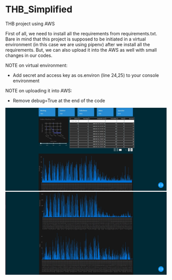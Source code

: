 # THB_Simplified
THB project using AWS


First of all, we need to install all the requirements from requirements.txt.
Bare in mind that this project is supposed to be initiated in a virtual environment (in this case we are using pipenv) after we install all the requirements. But, we can also upload it into the AWS as well with small changes in our codes.


NOTE on virtual environment:
- Add secret and access key as os.environ (line 24,25) to your console environment


NOTE on uploading it into AWS:
- Remove debug=True at the end of the code


![app_example1](https://github.com/satriobhirawa/THB_Simplified/blob/master/app_example_1.JPG)
![app_example2](https://github.com/satriobhirawa/THB_Simplified/blob/master/app_example_2.JPG)
